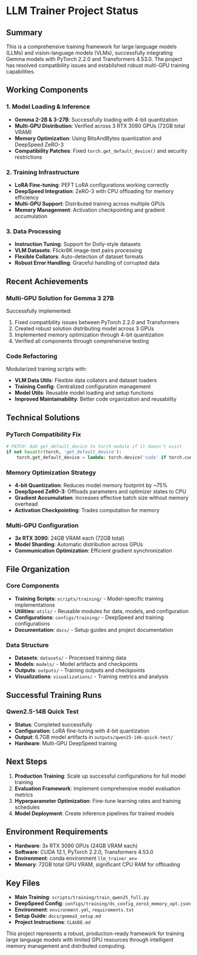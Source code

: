 # LLM Trainer Project Status

## Summary

This is a comprehensive training framework for large language models (LLMs) and vision-language models (VLMs), successfully integrating Gemma models with PyTorch 2.2.0 and Transformers 4.53.0. The project has resolved compatibility issues and established robust multi-GPU training capabilities.

## Working Components

### 1. Model Loading & Inference
- **Gemma 2-2B & 3-27B**: Successfully loading with 4-bit quantization
- **Multi-GPU Distribution**: Verified across 3 RTX 3090 GPUs (72GB total VRAM)
- **Memory Optimization**: Using BitsAndBytes quantization and DeepSpeed ZeRO-3
- **Compatibility Patches**: Fixed `torch.get_default_device()` and security restrictions

### 2. Training Infrastructure
- **LoRA Fine-tuning**: PEFT LoRA configurations working correctly
- **DeepSpeed Integration**: ZeRO-3 with CPU offloading for memory efficiency
- **Multi-GPU Support**: Distributed training across multiple GPUs
- **Memory Management**: Activation checkpointing and gradient accumulation

### 3. Data Processing
- **Instruction Tuning**: Support for Dolly-style datasets
- **VLM Datasets**: Flickr8K image-text pairs processing
- **Flexible Collators**: Auto-detection of dataset formats
- **Robust Error Handling**: Graceful handling of corrupted data

## Recent Achievements

### Multi-GPU Solution for Gemma 3 27B
Successfully implemented:
1. Fixed compatibility issues between PyTorch 2.2.0 and Transformers
2. Created robust solution distributing model across 3 GPUs
3. Implemented memory optimization through 4-bit quantization
4. Verified all components through comprehensive testing

### Code Refactoring
Modularized training scripts with:
- **VLM Data Utils**: Flexible data collators and dataset loaders
- **Training Config**: Centralized configuration management
- **Model Utils**: Reusable model loading and setup functions
- **Improved Maintainability**: Better code organization and reusability

## Technical Solutions

### PyTorch Compatibility Fix
```python
# PATCH: Add get_default_device to torch module if it doesn't exist
if not hasattr(torch, 'get_default_device'):
    torch.get_default_device = lambda: torch.device('cuda' if torch.cuda.is_available() else 'cpu')
```

### Memory Optimization Strategy
- **4-bit Quantization**: Reduces model memory footprint by ~75%
- **DeepSpeed ZeRO-3**: Offloads parameters and optimizer states to CPU
- **Gradient Accumulation**: Increases effective batch size without memory overhead
- **Activation Checkpointing**: Trades computation for memory

### Multi-GPU Configuration
- **3x RTX 3090**: 24GB VRAM each (72GB total)
- **Model Sharding**: Automatic distribution across GPUs
- **Communication Optimization**: Efficient gradient synchronization

## File Organization

### Core Components
- **Training Scripts**: `scripts/training/` - Model-specific training implementations
- **Utilities**: `utils/` - Reusable modules for data, models, and configuration
- **Configurations**: `configs/training/` - DeepSpeed and training configurations
- **Documentation**: `docs/` - Setup guides and project documentation

### Data Structure
- **Datasets**: `datasets/` - Processed training data
- **Models**: `models/` - Model artifacts and checkpoints
- **Outputs**: `outputs/` - Training outputs and checkpoints
- **Visualizations**: `visualizations/` - Training metrics and analysis

## Successful Training Runs

### Qwen2.5-14B Quick Test
- **Status**: Completed successfully
- **Configuration**: LoRA fine-tuning with 4-bit quantization
- **Output**: 6.7GB model artifacts in `outputs/qwen25-14b-quick-test/`
- **Hardware**: Multi-GPU DeepSpeed training

## Next Steps

1. **Production Training**: Scale up successful configurations for full model training
2. **Evaluation Framework**: Implement comprehensive model evaluation metrics
3. **Hyperparameter Optimization**: Fine-tune learning rates and training schedules
4. **Model Deployment**: Create inference pipelines for trained models

## Environment Requirements

- **Hardware**: 3x RTX 3090 GPUs (24GB VRAM each)
- **Software**: CUDA 12.1, PyTorch 2.2.0, Transformers 4.53.0
- **Environment**: conda environment `llm_trainer_env`
- **Memory**: 72GB total GPU VRAM, significant CPU RAM for offloading

## Key Files

- **Main Training**: `scripts/training/train_qwen25_full.py`
- **DeepSpeed Config**: `configs/training/ds_config_zero3_memory_opt.json`
- **Environment**: `environment.yml`, `requirements.txt`
- **Setup Guide**: `docs/gemma3_setup.md`
- **Project Instructions**: `CLAUDE.md`

This project represents a robust, production-ready framework for training large language models with limited GPU resources through intelligent memory management and distributed computing.